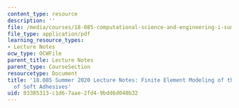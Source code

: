 ```yaml
---
content_type: resource
description: ''
file: /media/courses/18-085-computational-science-and-engineering-i-summer-2020/03385313c1d67aae2fd49bdd6d040b32_MIT18_085Summer20_lec_ER.pdf
file_type: application/pdf
learning_resource_types:
- Lecture Notes
ocw_type: OCWFile
parent_title: Lecture Notes
parent_type: CourseSection
resourcetype: Document
title: '18.085 Summer 2020 Lecture Notes: Finite Element Modeling of the Detachment
  of Soft Adhesives'
uid: 03385313-c1d6-7aae-2fd4-9bdd6d040b32
---
```

